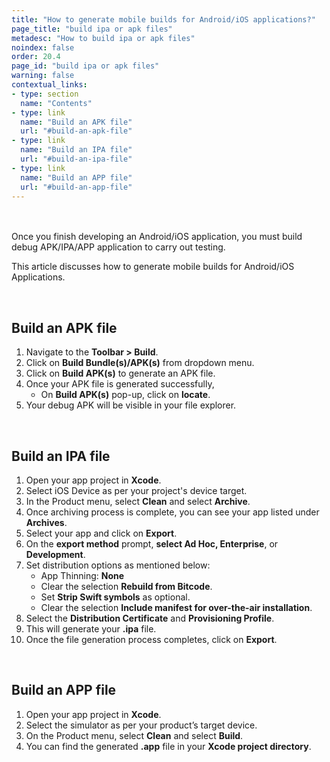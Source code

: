 ```yaml
---
title: "How to generate mobile builds for Android/iOS applications?"
page_title: "build ipa or apk files"
metadesc: "How to build ipa or apk files"
noindex: false
order: 20.4
page_id: "build ipa or apk files"
warning: false
contextual_links:
- type: section
  name: "Contents"
- type: link
  name: "Build an APK file"
  url: "#build-an-apk-file"
- type: link
  name: "Build an IPA file"
  url: "#build-an-ipa-file"
- type: link
  name: "Build an APP file"
  url: "#build-an-app-file" 
---
```


<br>
<br>
Once you finish developing an Android/iOS application, you must build debug APK/IPA/APP application to carry out testing.

This article discusses how to generate mobile builds for Android/iOS Applications.<br>

<br>

## **Build an APK file**
1. Navigate to the **Toolbar > Build**.
2. Click on **Build Bundle(s)/APK(s)** from dropdown menu.
3. Click on **Build APK(s)** to generate an APK file.
4. Once your APK file is generated successfully,
    - On **Build APK(s)** pop-up,  click on **locate**.
5. Your debug APK will be visible in your file explorer.

<br>

## **Build an IPA file**
1. Open your app project in **Xcode**.
2. Select iOS Device as per your project's device target.
3. In the Product menu, select **Clean** and select **Archive**. 
4. Once archiving process is complete, you can see your app listed under **Archives**.
5. Select your app and click on **Export**.
6. On the **export method** prompt, **select Ad Hoc, Enterprise**, or **Development**.
7. Set distribution options as mentioned below:
    - App Thinning: **None**
    - Clear the selection **Rebuild from Bitcode**.
    - Set **Strip Swift symbols** as optional.
    - Clear the selection **Include manifest for over-the-air installation**.
8. Select the **Distribution Certificate** and **Provisioning Profile**.
9. This will generate your **.ipa** file.
10. Once the file generation process completes, click on **Export**.

<br>

## **Build an APP file**
1. Open your app project in **Xcode**.
2. Select the simulator as per your product’s target device.
3. On the Product menu, select **Clean** and select **Build**.
4. You can find the generated **.app** file in your **Xcode project directory**.
